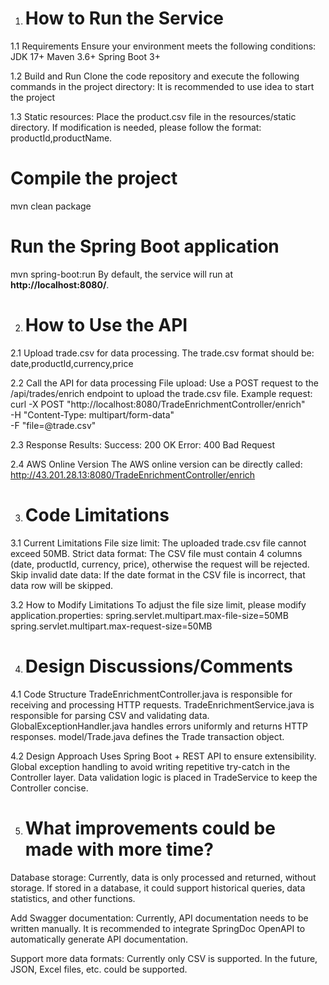 1. # How to Run the Service
1.1 Requirements
Ensure your environment meets the following conditions:
JDK 17+
Maven 3.6+
Spring Boot 3+

1.2 Build and Run
Clone the code repository and execute the following commands in the project directory:
It is recommended to use idea to start the project

1.3 Static resources:
Place the product.csv file in the resources/static directory. If modification is needed, please follow the format: productId,productName.
# Compile the project
mvn clean package
# Run the Spring Boot application
mvn spring-boot:run
By default, the service will run at **http://localhost:8080/**.

2. # How to Use the API
2.1 Upload trade.csv for data processing. The trade.csv format should be: date,productId,currency,price

2.2 Call the API for data processing
File upload:
Use a POST request to the /api/trades/enrich endpoint to upload the trade.csv file.
Example request:
curl -X POST "http://localhost:8080/TradeEnrichmentController/enrich" \
-H "Content-Type: multipart/form-data" \
-F "file=@trade.csv"

2.3 Response Results:
Success: 200 OK
Error: 400 Bad Request

2.4 AWS Online Version
The AWS online version can be directly called: http://43.201.28.13:8080/TradeEnrichmentController/enrich

3. # Code Limitations

3.1 Current Limitations
File size limit: The uploaded trade.csv file cannot exceed 50MB.
Strict data format: The CSV file must contain 4 columns (date, productId, currency, price), otherwise the request will be rejected.
Skip invalid date data: If the date format in the CSV file is incorrect, that data row will be skipped.

3.2 How to Modify Limitations
To adjust the file size limit, please modify application.properties:
spring.servlet.multipart.max-file-size=50MB
spring.servlet.multipart.max-request-size=50MB

4. # Design Discussions/Comments
4.1 Code Structure
TradeEnrichmentController.java is responsible for receiving and processing HTTP requests.
TradeEnrichmentService.java is responsible for parsing CSV and validating data.
GlobalExceptionHandler.java handles errors uniformly and returns HTTP responses.
model/Trade.java defines the Trade transaction object.

4.2 Design Approach
Uses Spring Boot + REST API to ensure extensibility.
Global exception handling to avoid writing repetitive try-catch in the Controller layer.
Data validation logic is placed in TradeService to keep the Controller concise.

5. # What improvements could be made with more time?
Database storage:
Currently, data is only processed and returned, without storage. If stored in a database, it could support historical queries, data statistics, and other functions.

Add Swagger documentation:
Currently, API documentation needs to be written manually. It is recommended to integrate SpringDoc OpenAPI to automatically generate API documentation.

Support more data formats:
Currently only CSV is supported. In the future, JSON, Excel files, etc. could be supported.